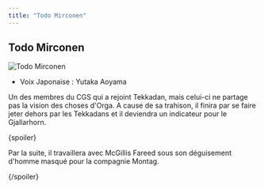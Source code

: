 ```yaml
---
title: "Todo Mirconen"
---
```


Todo Mirconen
-------------


![Todo Mirconen](/images/stories/saga/g-tekketsu/persos/todo-mirconen.png)


* Voix Japonaise : Yutaka Aoyama


Un des membres du CGS qui a rejoint Tekkadan, mais celui-ci ne partage pas la vision des choses d'Orga. A cause de sa trahison, il finira par se faire jeter dehors par les Tekkadans et il deviendra un indicateur pour le Gjallarhorn. 


{spoiler}


Par la suite, il travaillera avec McGillis Fareed sous son déguisement d'homme masqué pour la compagnie Montag.


{/spoiler}

